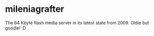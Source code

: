 mileniagrafter
==============

The 64 Kbyte flash media server in its latest state from 2009. Oldie but goodie! :D
